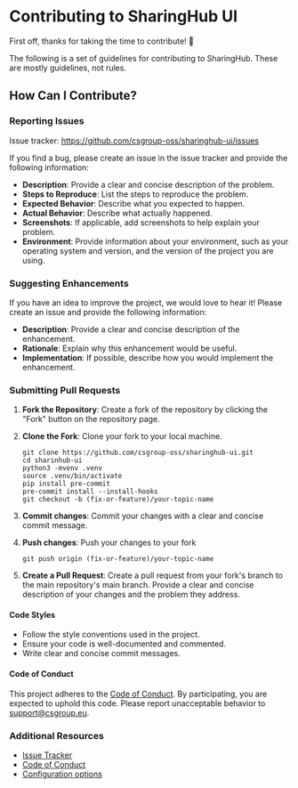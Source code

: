 # Contributing to SharingHub UI

First off, thanks for taking the time to contribute! 🎉

The following is a set of guidelines for contributing to SharingHub. These are mostly guidelines, not rules.

## How Can I Contribute?

### Reporting Issues

Issue tracker: <https://github.com/csgroup-oss/sharinghub-ui/issues>

If you find a bug, please create an issue in the issue tracker and provide the following information:

- **Description**: Provide a clear and concise description of the problem.
- **Steps to Reproduce**: List the steps to reproduce the problem.
- **Expected Behavior**: Describe what you expected to happen.
- **Actual Behavior**: Describe what actually happened.
- **Screenshots**: If applicable, add screenshots to help explain your problem.
- **Environment**: Provide information about your environment, such as your operating system and version, and the version of the project you are using.

### Suggesting Enhancements

If you have an idea to improve the project, we would love to hear it! Please create an issue and provide the following information:

- **Description**: Provide a clear and concise description of the enhancement.
- **Rationale**: Explain why this enhancement would be useful.
- **Implementation**: If possible, describe how you would implement the enhancement.

### Submitting Pull Requests

1. **Fork the Repository**: Create a fork of the repository by clicking the "Fork" button on the repository page.
2. **Clone the Fork**: Clone your fork to your local machine.

   ```shell
   git clone https://github.com/csgroup-oss/sharinghub-ui.git
   cd sharinhub-ui
   python3 -mvenv .venv
   source .venv/bin/activate
   pip install pre-commit
   pre-commit install --install-hooks
   git checkout -b (fix-or-feature)/your-topic-name

   ```

3. **Commit changes**: Commit your changes with a clear and concise commit message.
4. **Push changes**: Push your changes to your fork

   ```shell
   git push origin (fix-or-feature)/your-topic-name
   ```

5. **Create a Pull Request**: Create a pull request from your fork's branch to the main repository's main branch. Provide a clear and concise description of your changes and the problem they address.

#### Code Styles

- Follow the style conventions used in the project.
- Ensure your code is well-documented and commented.
- Write clear and concise commit messages.

#### Code of Conduct

This project adheres to the [Code of Conduct](./CODE_OF_CONDUCT.md). By participating, you are expected to uphold this code. Please report unacceptable behavior to <support@csgroup.eu>.

### Additional Resources

- [Issue Tracker](https://github.com/csgroup-oss/sharinghub-ui/issues)
- [Code of Conduct](./CODE_OF_CONDUCT.md)
- [Configuration options](./CONFIGURATION.md)
